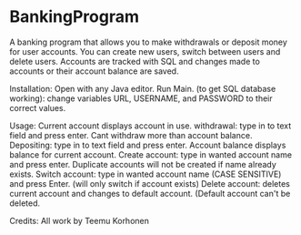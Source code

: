 # BankingProgram

A banking program that allows you to make withdrawals or deposit money for user accounts. You can create new users, switch between users and delete users. Accounts are tracked with SQL and changes made to accounts or their account balance are saved.

Installation: Open with any Java editor. Run Main.
(to get SQL database working): change variables URL, USERNAME, and PASSWORD to their correct values.

Usage: 
Current account displays account in use.
withdrawal: type in to text field and press enter. Cant withdraw more than account balance.
Depositing: type in to text field and press enter.
Account balance displays balance for current account.
Create account: type in wanted account name and press enter. Duplicate accounts will not be created if name already exists.
Switch account: type in wanted account name (CASE SENSITIVE) and press Enter. (will only switch if account exists)
Delete account: deletes current account and changes to default account. (Default account can't be deleted.

Credits: All work by Teemu Korhonen
